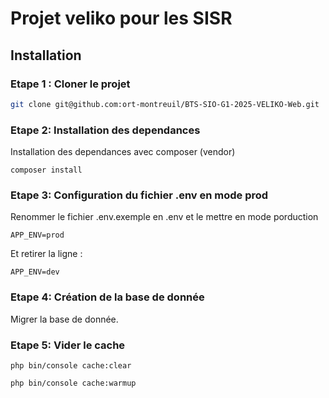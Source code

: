 # Projet veliko pour les SISR
## Installation
### Etape 1 : Cloner le projet
```bash
git clone git@github.com:ort-montreuil/BTS-SIO-G1-2025-VELIKO-Web.git
```

### Etape 2: Installation des dependances
Installation des dependances avec composer (vendor)
```
composer install
```

### Etape 3: Configuration du fichier .env en mode prod
Renommer le fichier .env.exemple en .env et le mettre en mode porduction
```
APP_ENV=prod
```
Et retirer la ligne :
```
APP_ENV=dev
```
### Etape 4: Création de la base de donnée
Migrer la base de donnée.
### Etape 5: Vider le cache
````
php bin/console cache:clear
````
```
php bin/console cache:warmup
```